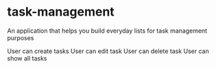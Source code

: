 # task-management
An application that helps you build everyday lists for task management purposes

User can create tasks
User can edit task
User can delete task
User can show all tasks

